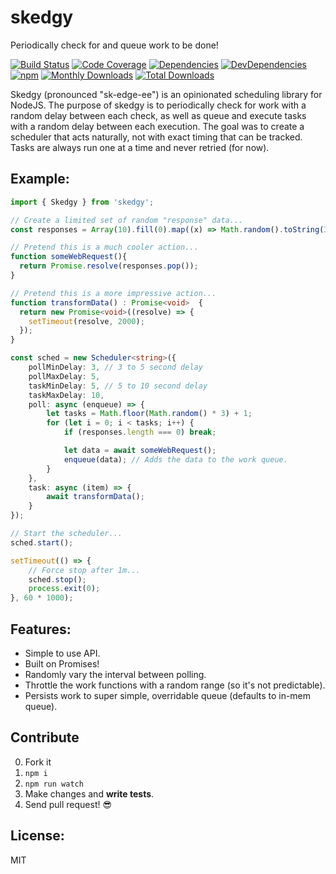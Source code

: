 # skedgy

Periodically check for and queue work to be done!

[![Build Status](https://img.shields.io/travis/JimmyBoh/skedgy/master.svg?style=flat-square)](https://travis-ci.org/JimmyBoh/skedgy)
[![Code Coverage](https://img.shields.io/coveralls/JimmyBoh/skedgy/master.svg?style=flat-square)](https://coveralls.io/github/JimmyBoh/skedgy?branch=master)
[![Dependencies](https://img.shields.io/david/JimmyBoh/skedgy.svg?style=flat-square)](https://david-dm.org/JimmyBoh/skedgy)
[![DevDependencies](https://img.shields.io/david/dev/JimmyBoh/skedgy.svg?style=flat-square)](https://david-dm.org/JimmyBoh/skedgy?type=dev)
[![npm](https://img.shields.io/npm/v/skedgy.svg?style=flat-square)](https://www.npmjs.com/package/skedgy)
[![Monthly Downloads](https://img.shields.io/npm/dm/skedgy.svg?style=flat-square)](https://www.npmjs.com/package/skedgy)
[![Total Downloads](https://img.shields.io/npm/dt/skedgy.svg?style=flat-square)](https://www.npmjs.com/package/skedgy)

Skedgy (pronounced "sk-edge-ee") is an opinionated scheduling library for NodeJS. The purpose of skedgy is to periodically check for work with a random delay between each check, as well as queue and execute tasks with a random delay between each execution. The goal was to create a scheduler that acts naturally, not with exact timing that can be tracked. Tasks are always run one at a time and never retried (for now).

## Example:

```ts
import { Skedgy } from 'skedgy';

// Create a limited set of random "response" data...
const responses = Array(10).fill(0).map((x) => Math.random().toString(36).substr(2, 10));

// Pretend this is a much cooler action...
function someWebRequest(){
  return Promise.resolve(responses.pop());
}

// Pretend this is a more impressive action...
function transformData() : Promise<void>  {
  return new Promise<void>((resolve) => { 
    setTimeout(resolve, 2000);
  });
}

const sched = new Scheduler<string>({
    pollMinDelay: 3, // 3 to 5 second delay
    pollMaxDelay: 5,
    taskMinDelay: 5, // 5 to 10 second delay
    taskMaxDelay: 10,
    poll: async (enqueue) => {
        let tasks = Math.floor(Math.random() * 3) + 1;
        for (let i = 0; i < tasks; i++) {
            if (responses.length === 0) break;

            let data = await someWebRequest();
            enqueue(data); // Adds the data to the work queue.
        }
    },
    task: async (item) => {
        await transformData();
    }
});

// Start the scheduler...
sched.start();

setTimeout(() => {
    // Force stop after 1m...
    sched.stop();
    process.exit(0);
}, 60 * 1000);

```

## Features:
 - Simple to use API.
 - Built on Promises!
 - Randomly vary the interval between polling.
 - Throttle the work functions with a random range (so it's not predictable).
 - Persists work to super simple, overridable queue (defaults to in-mem queue).
 
## Contribute
 
 0. Fork it
 1. `npm i`
 2. `npm run watch`
 3. Make changes and **write tests**.
 4. Send pull request! :sunglasses:
 
## License:
 
MIT
